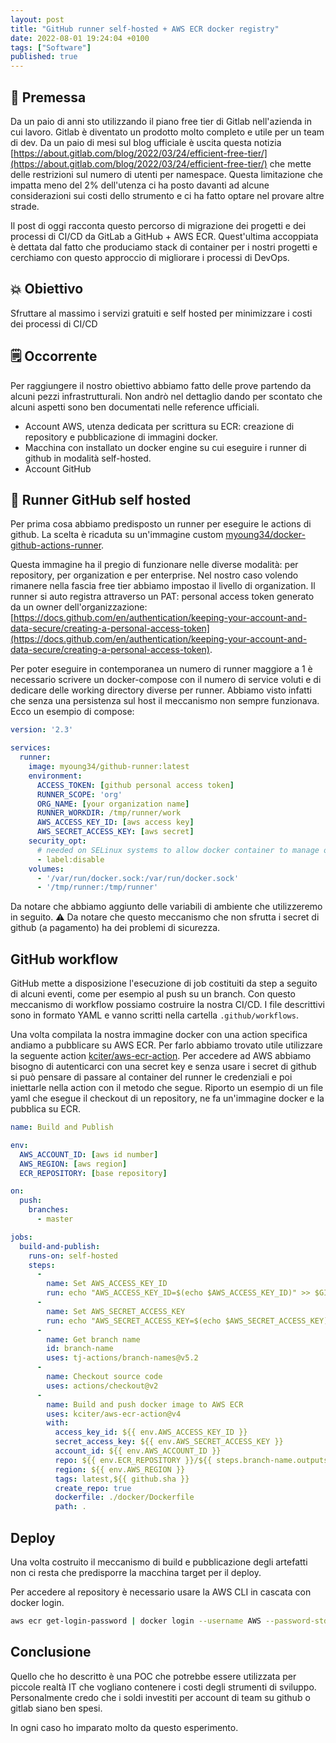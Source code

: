 ```yaml
---
layout: post
title: "GitHub runner self-hosted + AWS ECR docker registry"
date: 2022-08-01 19:24:04 +0100
tags: ["Software"]
published: true
---
```


## 💾 Premessa

Da un paio di anni sto utilizzando il piano free tier di Gitlab nell'azienda in cui lavoro. Gitlab è diventato un prodotto molto completo e utile per un team di dev. Da un paio di mesi sul blog ufficiale è uscita questa notizia [https://about.gitlab.com/blog/2022/03/24/efficient-free-tier/](https://about.gitlab.com/blog/2022/03/24/efficient-free-tier/) che mette delle restrizioni sul numero di utenti per namespace. Questa limitazione che impatta meno del 2% dell'utenza ci ha posto davanti ad alcune considerazioni sui costi dello strumento e ci ha fatto optare nel provare altre strade.

Il post di oggi racconta questo percorso di migrazione dei progetti e dei processi di CI/CD da GitLab a GitHub + AWS ECR. Quest'ultima accoppiata è dettata dal fatto che produciamo stack di container per i nostri progetti e cerchiamo con questo approccio di migliorare i processi di DevOps.

## 💥 Obiettivo

Sfruttare al massimo i servizi gratuiti e self hosted per minimizzare i costi dei processi di CI/CD

## 🗒️ Occorrente

Per raggiungere il nostro obiettivo abbiamo fatto delle prove partendo da alcuni pezzi infrastrutturali. Non andrò nel dettaglio dando per scontato che alcuni aspetti sono ben documentati nelle reference ufficiali.

* Account AWS, utenza dedicata per scrittura su ECR: creazione di repository e pubblicazione di immagini docker.
* Macchina con installato un docker engine su cui eseguire i runner di github in modalità self-hosted.
* Account GitHub

## 🏃 Runner GitHub self hosted

Per prima cosa abbiamo predisposto un runner per eseguire le actions di github. La scelta è ricaduta su un'immagine custom [myoung34/docker-github-actions-runner](https://github.com/myoung34/docker-github-actions-runner).

Questa immagine ha il pregio di funzionare nelle diverse modalità: per repository, per organization e per enterprise. Nel nostro caso volendo rimanere nella fascia free tier abbiamo impostao il livello di organization. Il runner si auto registra attraverso un PAT: personal access token generato da un owner dell'organizzazione: [https://docs.github.com/en/authentication/keeping-your-account-and-data-secure/creating-a-personal-access-token](https://docs.github.com/en/authentication/keeping-your-account-and-data-secure/creating-a-personal-access-token).

Per poter eseguire in contemporanea un numero di runner maggiore a 1 è necessario scrivere un docker-compose con il numero di service voluti e di dedicare delle working directory diverse per runner. Abbiamo visto infatti che senza una persistenza sul host il meccanismo non sempre funzionava. Ecco un esempio di compose:

```yaml
version: '2.3'

services:
  runner:
    image: myoung34/github-runner:latest
    environment:
      ACCESS_TOKEN: [github personal access token]
      RUNNER_SCOPE: 'org'
      ORG_NAME: [your organization name]
      RUNNER_WORKDIR: /tmp/runner/work
      AWS_ACCESS_KEY_ID: [aws access key]
      AWS_SECRET_ACCESS_KEY: [aws secret]
    security_opt:
      # needed on SELinux systems to allow docker container to manage other docker containers
      - label:disable
    volumes:
      - '/var/run/docker.sock:/var/run/docker.sock'
      - '/tmp/runner:/tmp/runner'
```

Da notare che abbiamo aggiunto delle variabili di ambiente che utilizzeremo in seguito. ⚠️ Da notare che questo meccanismo che non sfrutta i secret di github (a pagamento) ha dei problemi di sicurezza.

## GitHub workflow

GitHub mette a disposizione l'esecuzione di job costituiti da step a seguito di alcuni eventi, come per esempio al push su un branch. Con questo meccanismo di workflow possiamo costruire la nostra CI/CD. I file descrittivi sono in formato YAML e vanno scritti nella cartella `.github/workflows`.

Una volta compilata la nostra immagine docker con una action specifica andiamo a pubblicare su AWS ECR. Per farlo abbiamo trovato utile utilizzare la seguente action [kciter/aws-ecr-action](https://github.com/kciter/aws-ecr-action). Per accedere ad AWS abbiamo bisogno di autenticarci con una secret key e senza usare i secret di github si può pensare di passare al container del runner le credenziali e poi iniettarle nella action con il metodo che segue. Riporto un esempio di un file yaml che esegue il checkout di un repository, ne fa un'immagine docker e la pubblica su ECR.

```yaml
name: Build and Publish

env:
  AWS_ACCOUNT_ID: [aws id number]
  AWS_REGION: [aws region]
  ECR_REPOSITORY: [base repository]

on:
  push:
    branches:
      - master

jobs:
  build-and-publish:
    runs-on: self-hosted
    steps:
      -
        name: Set AWS_ACCESS_KEY_ID
        run: echo "AWS_ACCESS_KEY_ID=$(echo $AWS_ACCESS_KEY_ID)" >> $GITHUB_ENV
      -
        name: Set AWS_SECRET_ACCESS_KEY
        run: echo "AWS_SECRET_ACCESS_KEY=$(echo $AWS_SECRET_ACCESS_KEY)" >> $GITHUB_ENV
      -
        name: Get branch name
        id: branch-name
        uses: tj-actions/branch-names@v5.2
      -
        name: Checkout source code
        uses: actions/checkout@v2
      -
        name: Build and push docker image to AWS ECR
        uses: kciter/aws-ecr-action@v4
        with:
          access_key_id: ${{ env.AWS_ACCESS_KEY_ID }}
          secret_access_key: ${{ env.AWS_SECRET_ACCESS_KEY }}
          account_id: ${{ env.AWS_ACCOUNT_ID }}
          repo: ${{ env.ECR_REPOSITORY }}/${{ steps.branch-name.outputs.current_branch }}
          region: ${{ env.AWS_REGION }}
          tags: latest,${{ github.sha }}
          create_repo: true
          dockerfile: ./docker/Dockerfile
          path: .
```

## Deploy

Una volta costruito il meccanismo di build e pubblicazione degli artefatti non ci resta che predisporre la macchina target per il deploy.

Per accedere al repository è necessario usare la AWS CLI in cascata con docker login.

```bash
aws ecr get-login-password | docker login --username AWS --password-stdin ***.dkr.ecr.eu-central-1.amazonaws.com
```

## Conclusione

Quello che ho descritto è una POC che potrebbe essere utilizzata per piccole realtà IT che vogliano contenere i costi degli strumenti di sviluppo. Personalmente credo che i soldi investiti per account di team su github o gitlab siano ben spesi.

In ogni caso ho imparato molto da questo esperimento.
